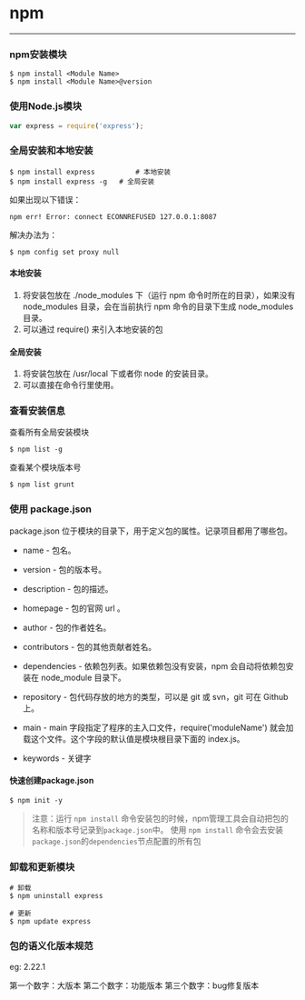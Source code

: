 # npm

---

### npm安装模块

```shell
$ npm install <Module Name>
$ npm install <Module Name>@version
```

### 使用Node.js模块
```javascript
var express = require('express');
```

### 全局安装和本地安装
```shell
$ npm install express          # 本地安装
$ npm install express -g   # 全局安装
```

如果出现以下错误：
```
npm err! Error: connect ECONNREFUSED 127.0.0.1:8087
```

解决办法为：

```shell
$ npm config set proxy null
```

#### 本地安装
1. 将安装包放在 ./node_modules 下（运行 npm 命令时所在的目录），如果没有 node_modules 目录，会在当前执行 npm 命令的目录下生成 node_modules 目录。
2. 可以通过 require() 来引入本地安装的包

#### 全局安装
1. 将安装包放在 /usr/local 下或者你 node 的安装目录。
2. 可以直接在命令行里使用。

### 查看安装信息

查看所有全局安装模块
```shell
$ npm list -g
```
查看某个模块版本号
```shell
$ npm list grunt
```

### 使用 package.json

package.json 位于模块的目录下，用于定义包的属性。记录项目都用了哪些包。

* name - 包名。

* version - 包的版本号。

* description - 包的描述。

* homepage - 包的官网 url 。

* author - 包的作者姓名。

* contributors - 包的其他贡献者姓名。

* dependencies - 依赖包列表。如果依赖包没有安装，npm 会自动将依赖包安装在 node_module 目录下。

* repository - 包代码存放的地方的类型，可以是 git 或 svn，git 可在 Github 上。

* main - main 字段指定了程序的主入口文件，require('moduleName') 就会加载这个文件。这个字段的默认值是模块根目录下面的 index.js。

* keywords - 关键字

#### 快速创建package.json
```shell
$ npm init -y
```
> 注意：运行 `npm install` 命令安装包的时候，npm管理工具会自动把包的名称和版本号记录到`package.json`中。
> 使用 `npm install` 命令会去安装`package.json`的`dependencies`节点配置的所有包

### 卸载和更新模块
```shell
# 卸载
$ npm uninstall express

# 更新
$ npm update express
```

### 包的语义化版本规范

eg: 2.22.1

第一个数字：大版本
第二个数字：功能版本
第三个数字：bug修复版本